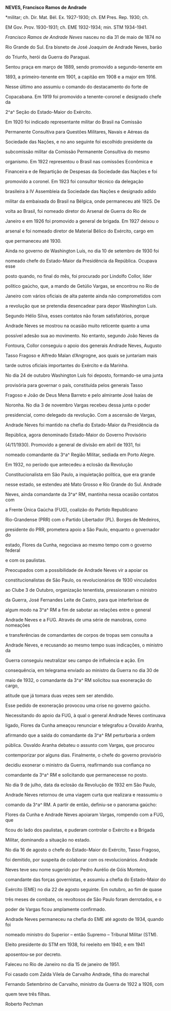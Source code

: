 **NEVES, Francisco Ramos de Andrade**



\*militar; ch. Dir. Mat. Bél. Ex. 1927-1930; ch. EM Pres. Rep. 1930; ch.

EM Gov. Prov. 1930-1931; ch. EME 1932-1934; min. STM 1934-1941.



*Francisco Ramos de Andrade Neves* nasceu no dia 31 de maio de 1874 no

Rio Grande do Sul. Era bisneto de José Joaquim de Andrade Neves, barão

do Triunfo, herói da Guerra do Paraguai.



Sentou praça em março de 1889, sendo promovido a segundo-tenente em

1893, a primeiro-tenente em 1901, a capitão em 1908 e a major em 1916.

Nesse último ano assumiu o comando do destacamento do forte de

Copacabana. Em 1919 foi promovido a tenente-coronel e designado chefe da

2^a^ Seção do Estado-Maior do Exército.



Em 1920 foi indicado representante militar do Brasil na Comissão

Permanente Consultiva para Questões Militares, Navais e Aéreas da

Sociedade das Nações, e no ano seguinte foi escolhido presidente da

subcomissão militar da Comissão Permanente Consultiva do mesmo

organismo. Em 1922 representou o Brasil nas comissões Econômica e

Financeira e de Repartição de Despesas da Sociedade das Nações e foi

promovido a coronel. Em 1923 foi consultor técnico da delegação

brasileira à IV Assembleia da Sociedade das Nações e designado adido

militar da embaixada do Brasil na Bélgica, onde permaneceu até 1925. De

volta ao Brasil, foi nomeado diretor do Arsenal de Guerra do Rio de

Janeiro e em 1926 foi promovido a general de brigada. Em 1927 deixou o

arsenal e foi nomeado diretor de Material Bélico do Exército, cargo em

que permaneceu até 1930.



Ainda no governo de Washington Luís, no dia 10 de setembro de 1930 foi

nomeado chefe do Estado-Maior da Presidência da República. Ocupava esse

posto quando, no final do mês, foi procurado por Lindolfo Collor, líder

político gaúcho, que, a mando de Getúlio Vargas, se encontrou no Rio de

Janeiro com vários oficiais de alta patente ainda não comprometidos com

a revolução que se pretendia desencadear para depor Washington Luís.

Segundo Hélio Silva, esses contatos não foram satisfatórios, porque

Andrade Neves se mostrou na ocasião muito reticente quanto a uma

possível adesão sua ao movimento. No entanto, segundo João Neves da

Fontoura, Collor conseguiu o apoio dos generais Andrade Neves, Augusto

Tasso Fragoso e Alfredo Malan d’Angrogne, aos quais se juntariam mais

tarde outros oficiais importantes do Exército e da Marinha.



No dia 24 de outubro Washington Luís foi deposto, formando-se uma junta

provisória para governar o país, constituída pelos generais Tasso

Fragoso e João de Deus Mena Barreto e pelo almirante José Isaías de

Noronha. No dia 3 de novembro Vargas recebeu dessa junta o poder

presidencial, como delegado da revolução. Com a ascensão de Vargas,

Andrade Neves foi mantido na chefia do Estado-Maior da Presidência da

República, agora denominado Estado-Maior do Governo Provisório

(4/11/1930). Promovido a general de divisão em abril de 1931, foi

nomeado comandante da 3^a^ Região Militar, sediada em Porto Alegre.



Em 1932, no período que antecedeu a eclosão da Revolução

Constitucionalista em São Paulo, a inquietação política, que era grande

nesse estado, se estendeu até Mato Grosso e Rio Grande do Sul. Andrade

Neves, ainda comandante da 3^a^ RM, mantinha nessa ocasião contatos com

a Frente Única Gaúcha (FUG), coalizão do Partido Republicano

Rio-Grandense (PRR) com o Partido Libertador (PL). Borges de Medeiros,

presidente do PRR, prometera apoio a São Paulo, enquanto o governador do

estado, Flores da Cunha, negociava ao mesmo tempo com o governo federal

e com os paulistas.



Preocupados com a possibilidade de Andrade Neves vir a apoiar os

constitucionalistas de São Paulo, os revolucionários de 1930 vinculados

ao Clube 3 de Outubro, organização tenentista, pressionaram o ministro

da Guerra, José Fernandes Leite de Castro, para que interferisse de

algum modo na 3^a^ RM a fim de sabotar as relações entre o general

Andrade Neves e a FUG. Através de uma série de manobras, como nomeações

e transferências de comandantes de corpos de tropas sem consulta a

Andrade Neves, e recusando ao mesmo tempo suas indicações, o ministro da

Guerra conseguiu neutralizar seu campo de influência e ação. Em

consequência, em telegrama enviado ao ministro da Guerra no dia 30 de

maio de 1932, o comandante da 3^a^ RM solicitou sua exoneração do cargo,

atitude que já tomara duas vezes sem ser atendido.



Esse pedido de exoneração provocou uma crise no governo gaúcho.

Necessitando do apoio da FUG, à qual o general Andrade Neves continuava

ligado, Flores da Cunha ameaçou renunciar e telegrafou a Osvaldo Aranha,

afirmando que a saída do comandante da 3^a^ RM perturbaria a ordem

pública. Osvaldo Aranha debateu o assunto com Vargas, que procurou

contemporizar por alguns dias. Finalmente, o chefe do governo provisório

decidiu exonerar o ministro da Guerra, reafirmando sua confiança no

comandante da 3^a^ RM e solicitando que permanecesse no posto.



No dia 9 de julho, data da eclosão da Revolução de 1932 em São Paulo,

Andrade Neves retornou de uma viagem curta que realizara e reassumiu o

comando da 3^a^ RM. A partir de então, definiu-se o panorama gaúcho:

Flores da Cunha e Andrade Neves apoiaram Vargas, rompendo com a FUG, que

ficou do lado dos paulistas, e puderam controlar o Exército e a Brigada

Militar, dominando a situação no estado.



No dia 16 de agosto o chefe do Estado-Maior do Exército, Tasso Fragoso,

foi demitido, por suspeita de colaborar com os revolucionários. Andrade

Neves teve seu nome sugerido por Pedro Aurélio de Góis Monteiro,

comandante das forças governistas, e assumiu a chefia do Estado-Maior do

Exército (EME) no dia 22 de agosto seguinte. Em outubro, ao fim de quase

três meses de combate, os revoltosos de São Paulo foram derrotados, e o

poder de Vargas ficou amplamente confirmado.



Andrade Neves permaneceu na chefia do EME até agosto de 1934, quando foi

nomeado ministro do Superior – então Supremo – Tribunal Militar (STM).

Eleito presidente do STM em 1938, foi reeleito em 1940, e em 1941

aposentou-se por decreto.



Faleceu no Rio de Janeiro no dia 15 de janeiro de 1951.



Foi casado com Zalda Vilela de Carvalho Andrade, filha do marechal

Fernando Setembrino de Carvalho, ministro da Guerra de 1922 a 1926, com

quem teve três filhas.



Roberto Pechman



